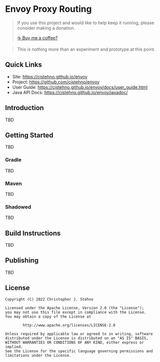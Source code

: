 # Envoy Proxy Routing

> If you use this project and would like to help keep it running, please consider making a donation.
>
> [☕ Buy me a coffee?](https://www.paypal.com/donate/?hosted_button_id=JA246LUCNUDHC)

> This is nothing more than an experiment and prototype at this point.

## Quick Links

* Site: https://cjstehno.github.io/envoy
* Project: https://github.com/cjstehno/envoy
* User Guide: https://cjstehno.github.io/envoy/docs/user_guide.html
* Java API Docs: https://cjstehno.github.io/envoy/javadoc/

## Introduction

TBD

## Getting Started

TBD

### Gradle

TBD

### Maven

TBD

### Shadowed

TBD

## Build Instructions

TBD
    
## Publishing

TBD

## License

```
Copyright (C) 2022 Christopher J. Stehno

Licensed under the Apache License, Version 2.0 (the "License");
you may not use this file except in compliance with the License.
You may obtain a copy of the License at

        http://www.apache.org/licenses/LICENSE-2.0

Unless required by applicable law or agreed to in writing, software
distributed under the License is distributed on an "AS IS" BASIS,
WITHOUT WARRANTIES OR CONDITIONS OF ANY KIND, either express or implied.
See the License for the specific language governing permissions and
limitations under the License.
```
